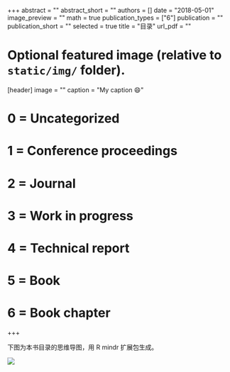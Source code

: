 +++
abstract = ""
abstract_short = ""
authors = []
date = "2018-05-01"
image_preview = ""
math = true
publication_types = ["6"]
publication = ""
publication_short = ""
selected = true
title = "目录"
url_pdf = ""

# Optional featured image (relative to `static/img/` folder).
[header]
image = ""
caption = "My caption :smile:"

# 0 = Uncategorized
# 1 = Conference proceedings
# 2 = Journal
# 3 = Work in progress
# 4 = Technical report
# 5 = Book
# 6 = Book chapter
+++


下图为本书目录的思维导图，用 R mindr 扩展包生成。

![](https://raw.githubusercontent.com/pzhaonet/mindr/master/showcase/mindr_xuer.jpg)